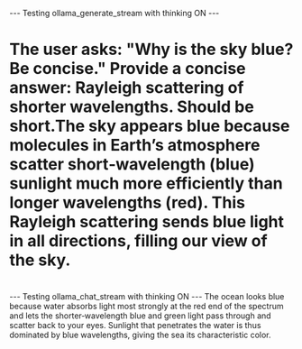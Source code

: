 --- Testing ollama_generate_stream with thinking ON ---
# <thinking>
# The user asks: "Why is the sky blue? Be concise." Provide a concise answer: Rayleigh scattering of shorter wavelengths. Should be short.The sky appears blue because molecules in Earth’s atmosphere scatter short‑wavelength (blue) sunlight much more efficiently than longer wavelengths (red). This Rayleigh scattering sends blue light in all directions, filling our view of the sky.
# </thinking>



--- Testing ollama_chat_stream with thinking ON ---
The ocean looks blue because water absorbs light most strongly at the red end of the spectrum and lets the shorter‑wavelength blue and green light pass through and scatter back to your eyes. Sunlight that penetrates the water is thus dominated by blue wavelengths, giving the sea its characteristic color.
